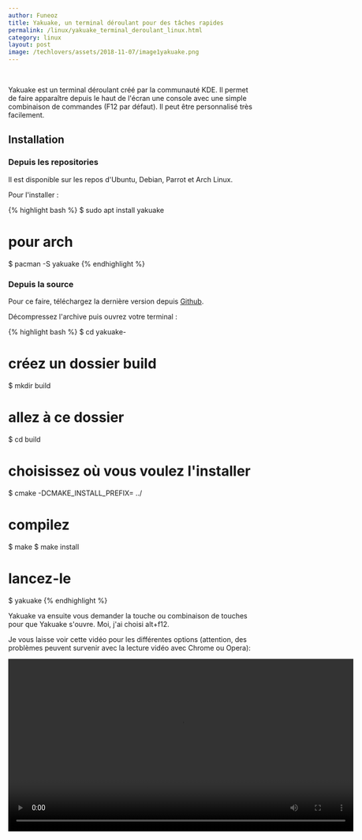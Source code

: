 ```yaml
---
author: Funeoz
title: Yakuake, un terminal déroulant pour des tâches rapides
permalink: /linux/yakuake_terminal_deroulant_linux.html
category: linux
layout: post
image: /techlovers/assets/2018-11-07/image1yakuake.png
---
```

&nbsp;

Yakuake est un terminal déroulant créé par la communauté KDE. Il permet de faire apparaître depuis le haut de l'écran une console avec une simple combinaison de commandes (F12 par défaut). Il peut être personnalisé très facilement.

## Installation

### Depuis les repositories

Il est disponible sur les repos d'Ubuntu, Debian, Parrot et Arch Linux.

Pour l'installer :

{% highlight bash %}
$ sudo apt install yakuake
# pour arch
$ pacman -S yakuake
{% endhighlight %}

### Depuis la source

Pour ce faire, téléchargez la dernière version depuis [Github](https://github.com/KDE/yakuake/releases).

Décompressez l'archive puis ouvrez votre terminal :

{% highlight bash %}
$ cd yakuake-<version>
# créez un dossier build
$ mkdir build
# allez à ce dossier
$ cd build
# choisissez où vous voulez l'installer
$ cmake -DCMAKE_INSTALL_PREFIX=<path to install to> ../
# compilez
$ make
$ make install
# lancez-le
$ yakuake
{% endhighlight %}

Yakuake va ensuite vous demander la touche ou combinaison de touches pour que Yakuake s'ouvre. Moi, j'ai choisi alt+f12. 

Je vous laisse voir cette vidéo pour les différentes options (attention, des problèmes peuvent survenir avec la lecture vidéo avec Chrome ou Opera):

<video width="700" height="auto" controls> <source src="{{ site.baseurl }}/assets/2018-11-07/yakuake.mp4" type="video/mp4"> 
</video>




